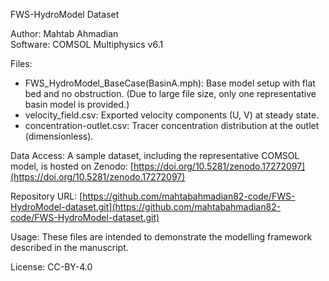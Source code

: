 FWS-HydroModel Dataset

Author: Mahtab Ahmadian  
Software: COMSOL Multiphysics v6.1  

Files:
- FWS_HydroModel_BaseCase(BasinA.mph): Base model setup with flat bed and no obstruction. (Due to large file size, only one representative basin model is provided.)
- velocity_field.csv: Exported velocity components (U, V) at steady state.
- concentration-outlet.csv: Tracer concentration distribution at the outlet (dimensionless).

Data Access:
A sample dataset, including the representative COMSOL model, is hosted on Zenodo: 
[https://doi.org/10.5281/zenodo.17272097](https://doi.org/10.5281/zenodo.17272097)

Repository URL:
[https://github.com/mahtabahmadian82-code/FWS-HydroModel-dataset.git](https://github.com/mahtabahmadian82-code/FWS-HydroModel-dataset.git)

Usage:
These files are intended to demonstrate the modelling framework described in the manuscript.

 License: CC-BY-4.0

